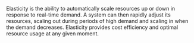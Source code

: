 Elasticity is the ability to automatically scale resources up or down in response to real-time demand. A system can then rapidly adjust its resources, scaling out during periods of high demand and scaling in when the demand decreases. Elasticity provides cost efficiency and optimal resource usage at any given moment.